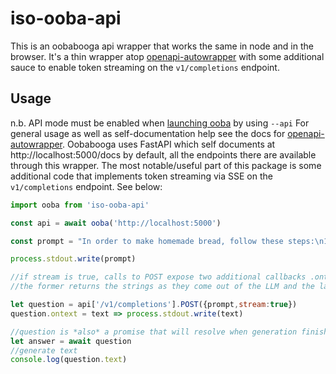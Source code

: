 # iso-ooba-api
This is an oobabooga api wrapper that works the same in node and in the browser. It's a thin wrapper atop [openapi-autowrapper](https://www.npmjs.com/package/openapi-autowrapper) with some additional sauce to enable token streaming on the `v1/completions` endpoint.

## Usage
n.b. API mode must be enabled when [launching ooba](https://github.com/oobabooga/text-generation-webui#api) by using `--api`
For general usage as well as self-documentation help see the docs for [openapi-autowrapper](https://www.npmjs.com/package/openapi-autowrapper). Oobabooga uses FastAPI which self documents at http://localhost:5000/docs by default, all the endpoints there are available through this wrapper. The most notable/useful part of this package is some additional code that implements token streaming via SSE on the `v1/completions` endpoint. See below:

```js
import ooba from 'iso-ooba-api'

const api = await ooba('http://localhost:5000')

const prompt = "In order to make homemade bread, follow these steps:\n1)"

process.stdout.write(prompt)

//if stream is true, calls to POST expose two additional callbacks .ontext and .onchunk
//the former returns the strings as they come out of the LLM and the latter returns the full JSON responses from ooba

let question = api['/v1/completions'].POST({prompt,stream:true})
question.ontext = text => process.stdout.write(text)

//question is *also* a promise that will resolve when generation finishes.
let answer = await question
//generate text
console.log(question.text)
```
